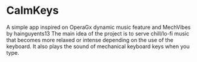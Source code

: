 # CalmKeys
A simple app inspired on OperaGx dynamic music feature and MechVibes by hainguyents13
The main idea of the project is to serve chill/lo-fi music that becomes more relaxed or intense depending on the use of the keyboard. It also plays the sound of mechanical keyboard keys when you type.
